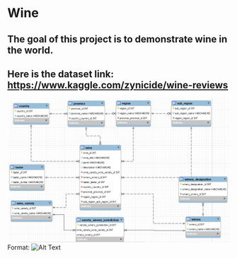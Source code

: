 # Wine
## The goal of this project is to demonstrate wine in the world.
## Here is the dataset link: https://www.kaggle.com/zynicide/wine-reviews
![GitHub Logo](/static/img/data_model.png)
Format: ![Alt Text](url)